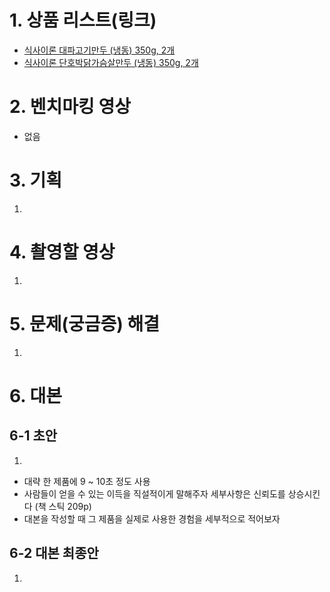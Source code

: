 # 1. 상품 리스트(링크)
- [식사이론 대파고기만두 (냉동) 350g, 2개](https://www.coupang.com/vp/products/8338337270?itemId=24078533447&vendorItemId=91098160113&pickType=COU_PICK&q=%EC%8B%9D%EC%82%AC%EC%9D%B4%EB%A1%A0+%EB%A7%8C%EB%91%90&searchId=a217f5122152323&sourceType=search&itemsCount=36&searchRank=0&rank=0)
- [식사이론 단호박닭가슴살만두 (냉동) 350g, 2개](https://www.coupang.com/vp/products/8338337282?itemId=24078533472&vendorItemId=91098160136&q=%EC%8B%9D%EC%82%AC%EC%9D%B4%EB%A1%A0+%EB%A7%8C%EB%91%90&searchId=a217f5122152323&sourceType=search&itemsCount=36&searchRank=14&rank=14)

# 2. 벤치마킹 영상
- 없음

# 3. 기획
1. 


# 4. 촬영할 영상
1. 

# 5. 문제(궁금증) 해결
1. 

# 6. 대본

## 6-1 초안
1. 

- 대략 한 제품에 9 ~ 10초 정도 사용
- 사람들이 얻을 수 있는 이득을 직설적이게 말해주자
세부사항은 신뢰도를 상승시킨다 (책 스틱 209p)
- 대본을 작성할 때 그 제품을 실제로 사용한 경험을 세부적으로 적어보자

## 6-2 대본 최종안
1. 